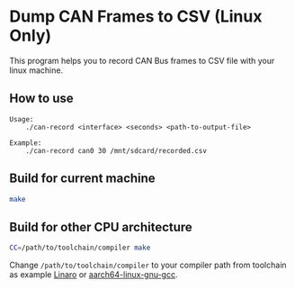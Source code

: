 # Dump CAN Frames to CSV (Linux Only)

This program helps you to record CAN Bus frames to CSV file with your linux machine.

## How to use

```
Usage:
    ./can-record <interface> <seconds> <path-to-output-file>

Example:
    ./can-record can0 30 /mnt/sdcard/recorded.csv
```

## Build for current machine

```bash
make
```

## Build for other CPU architecture

```bash
CC=/path/to/toolchain/compiler make
```

Change `/path/to/toolchain/compiler` to your compiler path from toolchain as example [Linaro](https://www.linaro.org/downloads/) or [aarch64-linux-gnu-gcc](https://developer.arm.com/tools-and-software/open-source-software/developer-tools/gnu-toolchain/gnu-a/downloads).

